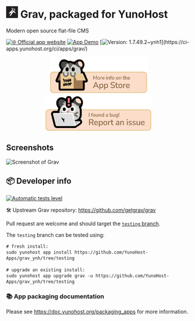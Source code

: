 <!--
N.B.: This README was automatically generated by <https://github.com/YunoHost/apps_tools/blob/main/readme_generator>
It shall NOT be edited by hand.
-->

<h1>
  <img src="https://raw.githubusercontent.com/YunoHost/apps/main/logos/grav.png" width="32px" alt="Logo of Grav">
  Grav, packaged for YunoHost
</h1>

Modern open source flat-file CMS

[![🌐 Official app website](https://img.shields.io/badge/Official_app_website-darkgreen?style=for-the-badge)](https://www.getgrav.org/)
[![App Demo](https://img.shields.io/badge/App_Demo-blue?style=for-the-badge)](https://getgrav.org/downloads/themes)
[![Version: 1.7.49.2~ynh1](https://img.shields.io/badge/Version-1.7.49.2~ynh1-rgb(18,138,11)?style=for-the-badge)](https://ci-apps.yunohost.org/ci/apps/grav/)

<div align="center">
<a href="https://apps.yunohost.org/app/grav"><img height="100px" src="https://github.com/YunoHost/yunohost-artwork/raw/refs/heads/main/badges/neopossum-badges/badge_more_info_on_the_appstore.svg"/></a>
<a href="https://github.com/YunoHost-Apps/grav_ynh/issues"><img height="100px" src="https://github.com/YunoHost/yunohost-artwork/raw/refs/heads/main/badges/neopossum-badges/badge_report_an_issue.svg"/></a>
</div>


## Screenshots
![Screenshot of Grav](./doc/screenshots/grav.jpg)

## 📦 Developer info

[![Automatic tests level](https://apps.yunohost.org/badge/cilevel/grav)](https://ci-apps.yunohost.org/ci/apps/grav/)

🛠️ Upstream Grav repository: <https://github.com/getgrav/grav>

Pull request are welcome and should target the [`testing` branch](https://github.com/YunoHost-Apps/grav_ynh/tree/testing).

The `testing` branch can be tested using:
```
# fresh install:
sudo yunohost app install https://github.com/YunoHost-Apps/grav_ynh/tree/testing

# upgrade an existing install:
sudo yunohost app upgrade grav -u https://github.com/YunoHost-Apps/grav_ynh/tree/testing
```

### 📚 App packaging documentation

Please see <https://doc.yunohost.org/packaging_apps> for more information.